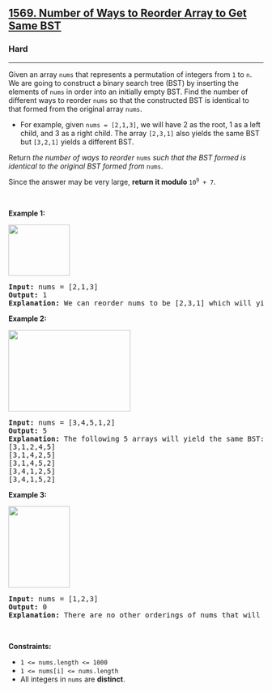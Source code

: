 <h2><a href="https://leetcode.com/problems/number-of-ways-to-reorder-array-to-get-same-bst/">1569. Number of Ways to Reorder Array to Get Same BST</a></h2><h3>Hard</h3><hr><div><p>Given an array <code>nums</code> that represents a permutation of integers from <code>1</code> to <code>n</code>. We are going to construct a binary search tree (BST) by inserting the elements of <code>nums</code> in order into an initially empty BST. Find the number of different ways to reorder <code>nums</code> so that the constructed BST is identical to that formed from the original array <code>nums</code>.</p>

<ul>
	<li>For example, given <code>nums = [2,1,3]</code>, we will have 2 as the root, 1 as a left child, and 3 as a right child. The array <code>[2,3,1]</code> also yields the same BST but <code>[3,2,1]</code> yields a different BST.</li>
</ul>

<p>Return <em>the number of ways to reorder</em> <code>nums</code> <em>such that the BST formed is identical to the original BST formed from</em> <code>nums</code>.</p>

<p>Since the answer may be very large, <strong>return it modulo </strong><code>10<sup>9</sup> + 7</code>.</p>

<p>&nbsp;</p>
<p><strong>Example 1:</strong></p>
<img alt="" src="https://assets.leetcode.com/uploads/2020/08/12/bb.png" style="width: 121px; height: 101px;">
<pre><strong>Input:</strong> nums = [2,1,3]
<strong>Output:</strong> 1
<strong>Explanation:</strong> We can reorder nums to be [2,3,1] which will yield the same BST. There are no other ways to reorder nums which will yield the same BST.
</pre>

<p><strong>Example 2:</strong></p>
<img alt="" src="https://assets.leetcode.com/uploads/2020/08/12/ex1.png" style="width: 241px; height: 161px;">
<pre><strong>Input:</strong> nums = [3,4,5,1,2]
<strong>Output:</strong> 5
<strong>Explanation:</strong> The following 5 arrays will yield the same BST: 
[3,1,2,4,5]
[3,1,4,2,5]
[3,1,4,5,2]
[3,4,1,2,5]
[3,4,1,5,2]
</pre>

<p><strong>Example 3:</strong></p>
<img alt="" src="https://assets.leetcode.com/uploads/2020/08/12/ex4.png" style="width: 121px; height: 161px;">
<pre><strong>Input:</strong> nums = [1,2,3]
<strong>Output:</strong> 0
<strong>Explanation:</strong> There are no other orderings of nums that will yield the same BST.
</pre>

<p>&nbsp;</p>
<p><strong>Constraints:</strong></p>

<ul>
	<li><code>1 &lt;= nums.length &lt;= 1000</code></li>
	<li><code>1 &lt;= nums[i] &lt;= nums.length</code></li>
	<li>All integers in <code>nums</code> are <strong>distinct</strong>.</li>
</ul>
</div>